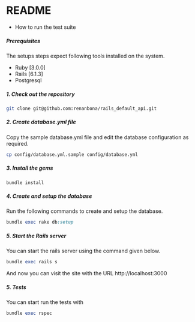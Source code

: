 # README
* How to run the test suite

##### Prerequisites

The setups steps expect following tools installed on the system.

- Ruby [3.0.0]
- Rails [6.1.3]
- Postgresql

##### 1. Check out the repository

```bash
git clone git@github.com:renanbona/rails_default_api.git
```

##### 2. Create database.yml file

Copy the sample database.yml file and edit the database configuration as required.

```bash
cp config/database.yml.sample config/database.yml
```

##### 3. Install the gems

```ruby
bundle install
```

##### 4. Create and setup the database

Run the following commands to create and setup the database.

```ruby
bundle exec rake db:setup
```

##### 5. Start the Rails server

You can start the rails server using the command given below.

```ruby
bundle exec rails s
```

And now you can visit the site with the URL http://localhost:3000

##### 5. Tests

You can start run the tests with

```ruby
bundle exec rspec
```